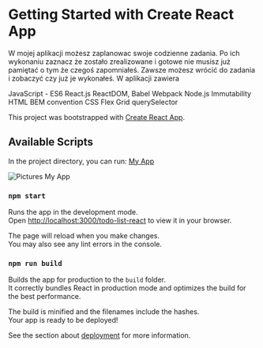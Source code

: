 # Getting Started with Create React App
W mojej aplikacji możesz zaplanowac swoje codzienne zadania. Po ich wykonaniu zaznacz że zostało zrealizowane i gotowe nie musisz już pamiętać o tym że czegoś zapomniałeś. Zawsze możesz wrócić do zadania i zobaczyć czy już je wykonałeś. 
W aplikacji zawiera

JavaScript - ES6
React.js
ReactDOM, Babel
Webpack
Node.js
Immutability
HTML
BEM convention
CSS
Flex
Grid
querySelector

This project was bootstrapped with [Create React App](https://github.com/ArturWieczfninski/todolistreact2025/settings/pages).

## Available Scripts

In the project directory, you can run: [My App](https://arturwieczfninski.github.io/todolistreact2025/)

![Pictures My App](public/MyApp.png)

### `npm start`

Runs the app in the development mode.\
Open [http://localhost:3000/todo-list-react](http://localhost:3000) to view it in your browser.

The page will reload when you make changes.\
You may also see any lint errors in the console.

### `npm run build`

Builds the app for production to the `build` folder.\
It correctly bundles React in production mode and optimizes the build for the best performance.

The build is minified and the filenames include the hashes.\
Your app is ready to be deployed!

See the section about [deployment](https://facebook.github.io/create-react-app/docs/deployment) for more information.